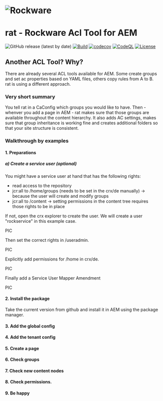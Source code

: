 # ![Rockware](https://rockware.info/Default-small.png)
# rat - Rockware Acl Tool for AEM

![GitHub release (latest by date)](https://img.shields.io/github/v/release/rockwareGmbHCoKG/rat)
[![Build](https://github.com/rockwareGmbHCoKG/rat/workflows/Build/badge.svg?branch=main)](https://github.com/rockwareGmbHCoKG/rat/actions?query=workflow%3ABuild+branch%3Amain)
[![codecov](https://codecov.io/gh/rockwareGmbHCoKG/rat/branch/main/graph/badge.svg)](https://codecov.io/gh/rockwareGmbHCoKG/rat)
[![CodeQL](https://github.com/rockwareGmbHCoKG/rat/workflows/CodeQL/badge.svg?branch=main)](https://github.com/rockwareGmbHCoKG/rat/actions?query=workflow%3ACodeQL)
[![License](https://img.shields.io/github/license/rockwareGmbHCoKG/rat)](https://github.com/rockwareGmbHCoKG/rat/blob/main/LICENSE)

## Another ACL Tool? Why?
There are already several ACL tools available for AEM. Some create groups and set ac properties based on YAML files, others copy rules from A to B. rat is using a different approach.

### Very short summary
You tell rat in a CaConfig which groups you would like to have. Then - whenver you add a page in AEM - rat makes sure that those groups are available throughout the content
hierarchy. It also adds AC settings, makes sure that group inheritance is working fine and creates additional folders so that your site structure is consistent.

### Walkthrough by examples
#### 1. Preparations
##### a) Create a service user (optional)
You might have a service user at hand that has the following rights:
* read access to the repository
* jcr:all to /home/groups (needs to be set in the crx/de manually) -> because the user will create and modify groups
* jcr:all to /content -> setting permissions in the content tree requires those rights to be in place

If not, open the crx explorer to create the user. We will create a user "rockservice" in this example case.

PIC

Then set the correct rights in /useradmin.

PIC

Explicitly add permissions for /home in crx/de.

PIC

Finally add a Service User Mapper Amendment

PIC

#### 2. Install the package
Take the current version from github and install it in AEM using the package manager.

#### 3. Add the global config
#### 4. Add the tenant config
#### 5. Create a page
#### 6. Check groups
#### 7. Check new content nodes
#### 8. Check permissions.
#### 9. Be happy 

